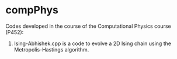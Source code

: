 # compPhys
Codes developed in the course of the Computational Physics course (P452):

1. Ising-Abhishek.cpp is a code to evolve a 2D Ising chain using the Metropolis-Hastings algorithm.

